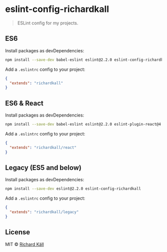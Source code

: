 # eslint-config-richardkall

> ESLint config for my projects.

## ES6

Install packages as devDependencies:

```bash
npm install --save-dev babel-eslint eslint@2.2.0 eslint-config-richardkall
```

Add a `.eslintrc` config to your project:

```json
{
  "extends": "richardkall"
}
```

## ES6 & React

Install packages as devDependencies:

```bash
npm install --save-dev babel-eslint eslint@2.2.0 eslint-plugin-react@4.1.0 eslint-config-richardkall
```

Add a `.eslintrc` config to your project:

```json
{
  "extends": "richardkall/react"
}
```

## Legacy (ES5 and below)

Install packages as devDependencies:

```bash
npm install --save-dev eslint@2.2.0 eslint-config-richardkall
```

Add a `.eslintrc` config to your project:

```json
{
  "extends": "richardkall/legacy"
}
```

## License

MIT &copy; [Richard Käll](http://richardkall.se)
